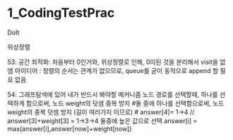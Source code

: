 # 1_CodingTestPrac
DoIt

위상정렬

53: 
공간 최적화: 처음부터 0인거와, 위상정렬로 인해, 0이된 것을 분리해서 visit을 없앰
아이디어 : 정렬의 순서는 관계가 없으므로, queue를 굳이 동적으로 append 할 필요 없음

54: 그래프탐색에 있어 내가 반드시 봐야할 메커니즘 노드 경로를 선택할때, 하나를 선택하게 함으로써, 노드 weight의 덧셈 중복 방지
#둘 중에 하나를 선택함으로써, 노드 weight의 중복 덧셈 방지 (길이 여러가지 이므로)
        # answer[4]= 1->4 // answer[3]+weight[3] = 1->3->4 둘중에 높은 값으로 선택
        answer[i] = max(answer[i],answer[now]+weight[now])
